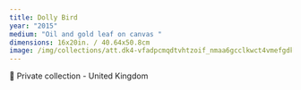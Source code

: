```yaml
---
title: Dolly Bird
year: "2015"
medium: "Oil and gold leaf on canvas "
dimensions: 16x20in. / 40.64x50.8cm
image: /img/collections/att.dk4-vfadpcmqdtvhtzoif_nmaa6gcclkwct4vmefgdk-compressed.jpeg
---
```

🔴 Private collection - United Kingdom 
